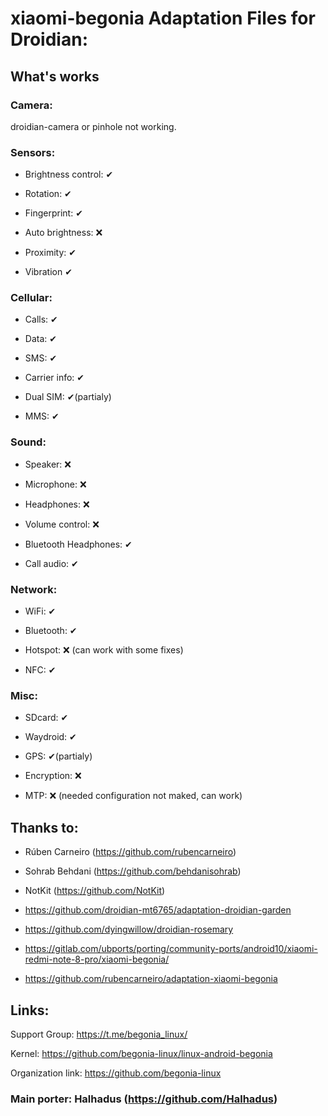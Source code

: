 # xiaomi-begonia Adaptation Files for Droidian:

## What's works

### Camera: 

droidian-camera or pinhole not working.

### Sensors:

* Brightness control: ✔

* Rotation: ✔

* Fingerprint: ✔

* Auto brightness: ❌

* Proximity: ✔

* Vibration ✔

### Cellular:

* Calls: ✔

* Data: ✔

* SMS: ✔

* Carrier info: ✔

* Dual SIM: ✔(partialy)

* MMS: ✔

### Sound:

* Speaker: ❌

* Microphone: ❌

* Headphones: ❌

* Volume control: ❌

* Bluetooth Headphones: ✔

* Call audio: ✔

### Network:

* WiFi: ✔

* Bluetooth: ✔

* Hotspot: ❌ (can work with some fixes)

* NFC: ✔

### Misc:

* SDcard: ✔

* Waydroid: ✔

* GPS: ✔(partialy)

* Encryption: ❌

* MTP: ❌ (needed configuration not maked, can work)

## Thanks to:

* Rúben Carneiro (https://github.com/rubencarneiro)

* Sohrab Behdani (https://github.com/behdanisohrab)

* NotKit (https://github.com/NotKit)

* https://github.com/droidian-mt6765/adaptation-droidian-garden

* https://github.com/dyingwillow/droidian-rosemary

* https://gitlab.com/ubports/porting/community-ports/android10/xiaomi-redmi-note-8-pro/xiaomi-begonia/

* https://github.com/rubencarneiro/adaptation-xiaomi-begonia

## Links:
Support Group: https://t.me/begonia_linux/

Kernel: https://github.com/begonia-linux/linux-android-begonia

Organization link: https://github.com/begonia-linux

### Main porter: Halhadus (https://github.com/Halhadus)
